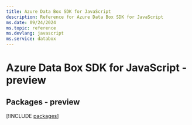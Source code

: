 ```yaml
---
title: Azure Data Box SDK for JavaScript
description: Reference for Azure Data Box SDK for JavaScript
ms.date: 09/24/2024
ms.topic: reference
ms.devlang: javascript
ms.service: databox
---
```

# Azure Data Box SDK for JavaScript - preview
## Packages - preview
[!INCLUDE [packages](data-box-index.md)]